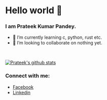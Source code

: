 # Hello world 👋
### I am Prateek Kumar Pandey.
- 🌱 I’m currently learning c, python, rust etc.
- 👯 I’m looking to collaborate on nothing yet.
<br />

[![Prateek's github stats](https://github-readme-stats.vercel.app/api?username=prateekkp20&count_private=true&include_all_commits=true&theme=radical)](https://google.com)
<br />

### Connect with me:
- [Facebook](https://www.facebook.com/prateek.kumarpandey.18/)
- [Linkedin](https://www.linkedin.com/in/prateek-kumar-pandey-6422081ba/)

